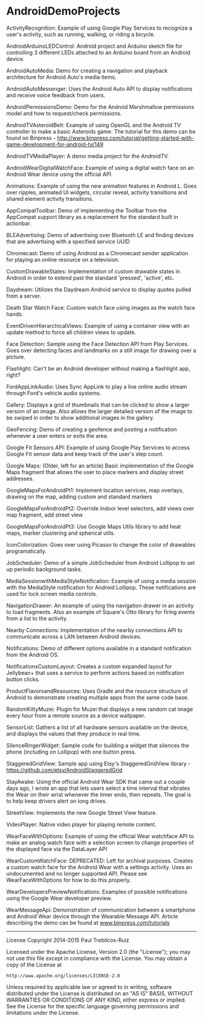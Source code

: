 AndroidDemoProjects
===================

ActivityRecognition: Example of using Google Play Services to recognize a user's activity, such as running, walking, or riding a bicycle.

AndroidArduinoLEDControl: Android project and Arduino sketch file for controlling 3 different LEDs attached to an Arduino board from an Android device.

AndroidAutoMedia: Demo for creating a navigation and playback architecture for Android Auto's media items.

AndroidAutoMessenger: Uses the Android Auto API to display notifications and receive voice feedback from users.

AndroidPermissionsDemo: Demo for the Android Marshmallow permissions model and how to request/check permissions.

AndroidTVAsteroidBelt: Example of using OpenGL and the Android TV controller to make a basic Asteroids game. The tutorial for this demo can be found on Binpress - http://www.binpress.com/tutorial/getting-started-with-game-development-for-android-tv/149

AndroidTVMediaPlayer: A demo media project for the AndroidTV.

AndroidWearDigitalWatchFace: Example of using a digital watch face on an Android Wear device using the official API

Animations: Example of using the new animation features in Android L. Goes over ripples, animated UI widgets, circular reveal, activity transitions and shared element activity transitions.

AppCompatToolbar: Demo of implementing the Toolbar from the AppCompat support library as a replacement for the standard built in actionbar.

BLEAdvertising: Demo of advertising over Bluetooth LE and finding devices that are advertising with a specified service UUID

Chromecast: Demo of using Android as a Chromecast sender application for playing an online resource on a television.

CustomDrawableStates: Implementation of custom drawable states in Android in order to extend past the standard 'pressed', 'active', etc.

Daydream: Utilizes the Daydream Android service to display quotes pulled from a server.

Death Star Watch Face: Custom watch face using images as the watch face hands.

EventDrivenHierarchicalViews: Example of using a container view with an update method to force all children views to update.

Face Detection: Sample using the Face Detection API from Play Services. Goes over detecting faces and landmarks on a still image for drawing over a picture.

Flashlight: Can't be an Android developer without making a flashlight app, right?

FordAppLinkAudio: Uses Sync AppLink to play a live online audio stream through Ford's vehicle audio systems.

Gallery: Displays a grid of thumbnails that can be clicked to show a larger version of an image. Also allows the larger detailed version of the image to be swiped in order to show additional images in the gallery.

GeoFencing: Demo of creating a geofence and posting a notification whenever a user enters or exits the area.

Google Fit Sensors API: Example of using Google Play Services to access Google Fit sensor data and keep track of the user's step count.

Google Maps: (Older, left for an article) Basic implementation of the Google Maps fragment that allows the user to place markers and display street addresses.

GoogleMapsForAndroidPt1: Implement location services, map overlays, drawing on the map, adding custom and standard markers

GoogleMapsForAndroidPt2: Override indoor level selectors, add views over map fragment, add street view

GoogleMapsForAndroidPt3: Use Google Maps Utils library to add heat maps, marker clustering and spherical utils.

IconColorization: Goes over using Picasso to change the color of drawables programatically.

JobScheduler: Demo of a simple JobScheduler from Android Lollipop to set up periodic background tasks.

MediaSessionwithMediaStyleNotification: Example of using a media session with the MediaStyle notification for Android Lollipop. These notifications are used for lock screen media controls.

NavigationDrawer: An example of using the navigation drawer in an activity to load fragments. Also an example of Square's Otto library for firing events from a list to the activity.

Nearby Connections: Implementation of the nearby connections API to communicate across a LAN between Android devices.

Notifications: Demo of different options available in a standard notification from the Android OS.

NotificationsCustomLayout: Creates a custom expanded layout for Jellybean+ that uses a service to perform actions based on notification button clicks.

ProductFlavorsandResources: Uses Gradle and the resource structure of Android to demonstrate creating multiple apps from the same code base.

RandomKittyMuzei: Plugin for Muzei that displays a new random cat image every hour from a remote source as a device wallpaper.

SensorList: Gathers a list of all hardware sensors available on the device, and displays the values that they produce in real time.

SilenceRingerWidget: Sample code for building a widget that silences the phone (including on Lollipop) with one button press.

StaggeredGridView: Sample app using Etsy's StaggeredGridView library - https://github.com/etsy/AndroidStaggeredGrid

StayAwake: Using the official Android Wear SDK that came out a couple days ago, I wrote an app that lets users select a time interval that vibrates the Wear on their wrist whenever the timer ends, then repeats. The goal is to help keep drivers alert on long drives.

StreetView: Implements the new Google Street View feature.

VideoPlayer: Native video player for playing remote content.

WearFaceWithOptions: Example of using the official Wear watchface API to make an analog watch face with a selection screen to change properties of the displayed face via the DataLayer API

WearCustomWatchFace: DEPRECATED: Left for archival purposes. Creates a custom watch face for the Android Wear with a settings activity. Uses an undocumented and no longer supported API. Please see WearFaceWithOptions for how to do this properly.

WearDevelopersPreviewNotifications: Examples of possible notifications using the Google Wear developer preview.

WearMessageApi: Demonstration of communication between a smartphone and Android Wear device through the Wearable Message API. Article describing the demo can be found at www.binpress.com/tutorials

------------------------------------------------------------------------------------------------

License
Copyright 2014-2015 Paul Trebilcox-Ruiz

Licensed under the Apache License, Version 2.0 (the "License");
you may not use this file except in compliance with the License.
You may obtain a copy of the License at

    http://www.apache.org/licenses/LICENSE-2.0

Unless required by applicable law or agreed to in writing, software
distributed under the License is distributed on an "AS IS" BASIS,
WITHOUT WARRANTIES OR CONDITIONS OF ANY KIND, either express or implied.
See the License for the specific language governing permissions and
limitations under the License.
